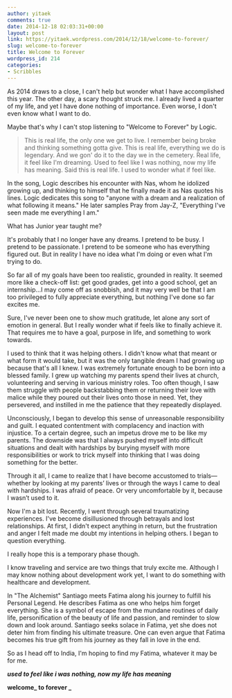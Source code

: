```yaml
---
author: yitaek
comments: true
date: 2014-12-18 02:03:31+00:00
layout: post
link: https://yitaek.wordpress.com/2014/12/18/welcome-to-forever/
slug: welcome-to-forever
title: Welcome to Forever
wordpress_id: 214
categories:
- Scribbles
---
```


As 2014 draws to a close, I can't help but wonder what I have accomplished this year. The other day, a scary thought struck me. I already lived a quarter of my life, and yet I have done nothing of importance. Even worse, I don't even know what I want to do.

Maybe that's why I can't stop listening to "Welcome to Forever" by Logic.


<blockquote>This is real life, the only one we get to live. I remember being broke and thinking something gotta give. This is real life, everything we do is legendary. And we gon' do it to the day we in the cemetery. Real life, it feel like I'm dreaming. Used to feel like I was nothing, now my life has meaning. Said this is real life. I used to wonder what if feel like.</blockquote>


In the song, Logic describes his encounter with Nas, whom he idolized growing up, and thinking to himself that he finally made it as Nas quotes his lines. Logic dedicates this song to "anyone with a dream and a realization of what following it means." He later samples Pray from Jay-Z, "Everything I've seen made me everything I am."

What has Junior year taught me?

It's probably that I no longer have any dreams. I pretend to be busy. I pretend to be passionate. I pretend to be someone who has everything figured out. But in reality I have no idea what I'm doing or even what I'm trying to do.

So far all of my goals have been too realistic, grounded in reality. It seemed more like a check-off list: get good grades, get into a good school, get an internship...I may come off as snobbish, and it may very well be that I am too privileged to fully appreciate everything, but nothing I've done so far excites me.

Sure, I've never been one to show much gratitude, let alone any sort of emotion in general. But I really wonder what if feels like to finally achieve it. That requires me to have a goal, purpose in life, and something to work towards.

I used to think that it was helping others. I didn't know what that meant or what form it would take, but it was the only tangible dream I had growing up because that's all I knew. I was extremely fortunate enough to be born into a blessed family. I grew up watching my parents spend their lives at church, volunteering and serving in various ministry roles. Too often though, I saw them struggle with people backstabbing them or returning their love with malice while they poured out their lives onto those in need. Yet, they persevered, and instilled in me the patience that they repeatedly displayed.

Unconsciously, I began to develop this sense of unreasonable responsibility and guilt. I equated contentment with complacency and inaction with injustice. To a certain degree, such an impetus drove me to be like my parents. The downside was that I always pushed myself into difficult situations and dealt with hardships by burying myself with more responsibilities or work to trick myself into thinking that I was doing something for the better.

Through it all, I came to realize that I have become accustomed to trials—whether by looking at my parents’ lives or through the ways I came to deal with hardships. I was afraid of peace. Or very uncomfortable by it, because I wasn’t used to it.

Now I'm a bit lost. Recently, I went through several traumatizing experiences. I've become disillusioned through betrayals and lost relationships. At first, I didn't expect anything in return, but the frustration and anger I felt made me doubt my intentions in helping others. I began to question everything.

I really hope this is a temporary phase though.

I know traveling and service are two things that truly excite me. Although I may know nothing about development work yet, I want to do something with healthcare and development.

In "The Alchemist" Santiago meets Fatima along his journey to fulfill his Personal Legend. He describes Fatima as one who helps him forget everything. She is a symbol of escape from the mundane routines of daily life, personification of the beauty of life and passion, and reminder to slow down and look around. Santiago seeks solace in Fatima, yet she does not deter him from finding his ultimate treasure. One can even argue that Fatima becomes his true gift from his journey as they fall in love in the end.

So as I head off to India, I'm hoping to find my Fatima, whatever it may be for me.

**_used to feel like i was nothing, now my life has meaning_**

**welcome_ to forever _**
